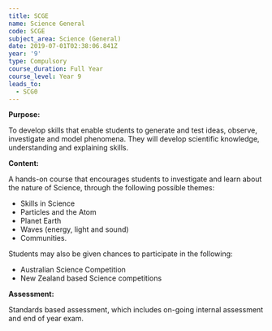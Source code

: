 ```yaml
---
title: SCGE
name: Science General
code: SCGE
subject_area: Science (General)
date: 2019-07-01T02:38:06.841Z
year: '9'
type: Compulsory
course_duration: Full Year
course_level: Year 9
leads_to:
  - SCG0
---
```

**Purpose:**

To develop skills that enable students to generate and test ideas, observe, investigate and model phenomena. They will develop scientific knowledge, understanding and explaining skills.

**Content:**

A hands-on course that encourages students to investigate and learn about the nature of Science, through the following possible themes:

* Skills in Science
* Particles and the Atom
* Planet Earth
* Waves (energy, light and sound)
* Communities.

Students may also be given chances to participate in the following:

* Australian Science Competition
* New Zealand based Science competitions

**Assessment:**

Standards based assessment, which includes on-going internal assessment and end of year exam.
